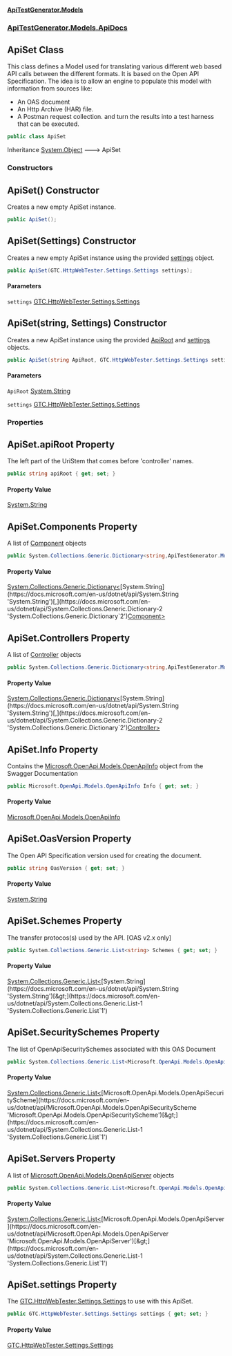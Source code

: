 #### [ApiTestGenerator.Models](ApiTestGenerator.Models.md 'ApiTestGenerator.Models')
### [ApiTestGenerator.Models.ApiDocs](ApiTestGenerator.Models.md#ApiTestGenerator.Models.ApiDocs 'ApiTestGenerator.Models.ApiDocs')

## ApiSet Class

This class defines a Model used for translating various different web based API 
calls between the different formats. It is based on the Open API Specification.
The idea is to allow an engine to populate this model with information from
sources like:
- An OAS document
- An Http Archive (HAR) file.
- A Postman request collection.
and turn the results into a test harness that can be executed.

```csharp
public class ApiSet
```

Inheritance [System.Object](https://docs.microsoft.com/en-us/dotnet/api/System.Object 'System.Object') &#129106; ApiSet
### Constructors

<a name='ApiTestGenerator.Models.ApiDocs.ApiSet.ApiSet()'></a>

## ApiSet() Constructor

Creates a new empty ApiSet instance.

```csharp
public ApiSet();
```

<a name='ApiTestGenerator.Models.ApiDocs.ApiSet.ApiSet(GTC.HttpWebTester.Settings.Settings)'></a>

## ApiSet(Settings) Constructor

Creates a new empty ApiSet instance using the provided [settings](ApiSet.md#ApiTestGenerator.Models.ApiDocs.ApiSet.ApiSet(GTC.HttpWebTester.Settings.Settings).settings 'ApiTestGenerator.Models.ApiDocs.ApiSet.ApiSet(GTC.HttpWebTester.Settings.Settings).settings') object.

```csharp
public ApiSet(GTC.HttpWebTester.Settings.Settings settings);
```
#### Parameters

<a name='ApiTestGenerator.Models.ApiDocs.ApiSet.ApiSet(GTC.HttpWebTester.Settings.Settings).settings'></a>

`settings` [GTC.HttpWebTester.Settings.Settings](https://docs.microsoft.com/en-us/dotnet/api/GTC.HttpWebTester.Settings.Settings 'GTC.HttpWebTester.Settings.Settings')

<a name='ApiTestGenerator.Models.ApiDocs.ApiSet.ApiSet(string,GTC.HttpWebTester.Settings.Settings)'></a>

## ApiSet(string, Settings) Constructor

Creates a new ApiSet instance using the provided [ApiRoot](ApiSet.md#ApiTestGenerator.Models.ApiDocs.ApiSet.ApiSet(string,GTC.HttpWebTester.Settings.Settings).ApiRoot 'ApiTestGenerator.Models.ApiDocs.ApiSet.ApiSet(string, GTC.HttpWebTester.Settings.Settings).ApiRoot') and [settings](ApiSet.md#ApiTestGenerator.Models.ApiDocs.ApiSet.ApiSet(string,GTC.HttpWebTester.Settings.Settings).settings 'ApiTestGenerator.Models.ApiDocs.ApiSet.ApiSet(string, GTC.HttpWebTester.Settings.Settings).settings') objects.

```csharp
public ApiSet(string ApiRoot, GTC.HttpWebTester.Settings.Settings settings);
```
#### Parameters

<a name='ApiTestGenerator.Models.ApiDocs.ApiSet.ApiSet(string,GTC.HttpWebTester.Settings.Settings).ApiRoot'></a>

`ApiRoot` [System.String](https://docs.microsoft.com/en-us/dotnet/api/System.String 'System.String')

<a name='ApiTestGenerator.Models.ApiDocs.ApiSet.ApiSet(string,GTC.HttpWebTester.Settings.Settings).settings'></a>

`settings` [GTC.HttpWebTester.Settings.Settings](https://docs.microsoft.com/en-us/dotnet/api/GTC.HttpWebTester.Settings.Settings 'GTC.HttpWebTester.Settings.Settings')
### Properties

<a name='ApiTestGenerator.Models.ApiDocs.ApiSet.apiRoot'></a>

## ApiSet.apiRoot Property

The left part of the UriStem that comes before 'controller' names.

```csharp
public string apiRoot { get; set; }
```

#### Property Value
[System.String](https://docs.microsoft.com/en-us/dotnet/api/System.String 'System.String')

<a name='ApiTestGenerator.Models.ApiDocs.ApiSet.Components'></a>

## ApiSet.Components Property

A list of [Component](Component.md 'ApiTestGenerator.Models.ApiDocs.Component') objects

```csharp
public System.Collections.Generic.Dictionary<string,ApiTestGenerator.Models.ApiDocs.Component> Components { get; set; }
```

#### Property Value
[System.Collections.Generic.Dictionary&lt;](https://docs.microsoft.com/en-us/dotnet/api/System.Collections.Generic.Dictionary-2 'System.Collections.Generic.Dictionary`2')[System.String](https://docs.microsoft.com/en-us/dotnet/api/System.String 'System.String')[,](https://docs.microsoft.com/en-us/dotnet/api/System.Collections.Generic.Dictionary-2 'System.Collections.Generic.Dictionary`2')[Component](Component.md 'ApiTestGenerator.Models.ApiDocs.Component')[&gt;](https://docs.microsoft.com/en-us/dotnet/api/System.Collections.Generic.Dictionary-2 'System.Collections.Generic.Dictionary`2')

<a name='ApiTestGenerator.Models.ApiDocs.ApiSet.Controllers'></a>

## ApiSet.Controllers Property

A list of [Controller](Controller.md 'ApiTestGenerator.Models.ApiDocs.Controller') objects

```csharp
public System.Collections.Generic.Dictionary<string,ApiTestGenerator.Models.ApiDocs.Controller> Controllers { get; set; }
```

#### Property Value
[System.Collections.Generic.Dictionary&lt;](https://docs.microsoft.com/en-us/dotnet/api/System.Collections.Generic.Dictionary-2 'System.Collections.Generic.Dictionary`2')[System.String](https://docs.microsoft.com/en-us/dotnet/api/System.String 'System.String')[,](https://docs.microsoft.com/en-us/dotnet/api/System.Collections.Generic.Dictionary-2 'System.Collections.Generic.Dictionary`2')[Controller](Controller.md 'ApiTestGenerator.Models.ApiDocs.Controller')[&gt;](https://docs.microsoft.com/en-us/dotnet/api/System.Collections.Generic.Dictionary-2 'System.Collections.Generic.Dictionary`2')

<a name='ApiTestGenerator.Models.ApiDocs.ApiSet.Info'></a>

## ApiSet.Info Property

Contains the [Microsoft.OpenApi.Models.OpenApiInfo](https://docs.microsoft.com/en-us/dotnet/api/Microsoft.OpenApi.Models.OpenApiInfo 'Microsoft.OpenApi.Models.OpenApiInfo') object from the Swagger Documentation

```csharp
public Microsoft.OpenApi.Models.OpenApiInfo Info { get; set; }
```

#### Property Value
[Microsoft.OpenApi.Models.OpenApiInfo](https://docs.microsoft.com/en-us/dotnet/api/Microsoft.OpenApi.Models.OpenApiInfo 'Microsoft.OpenApi.Models.OpenApiInfo')

<a name='ApiTestGenerator.Models.ApiDocs.ApiSet.OasVersion'></a>

## ApiSet.OasVersion Property

The Open API Specification version used for creating the document.

```csharp
public string OasVersion { get; set; }
```

#### Property Value
[System.String](https://docs.microsoft.com/en-us/dotnet/api/System.String 'System.String')

<a name='ApiTestGenerator.Models.ApiDocs.ApiSet.Schemes'></a>

## ApiSet.Schemes Property

The transfer protocos(s) used by the API. [OAS v2.x only]

```csharp
public System.Collections.Generic.List<string> Schemes { get; set; }
```

#### Property Value
[System.Collections.Generic.List&lt;](https://docs.microsoft.com/en-us/dotnet/api/System.Collections.Generic.List-1 'System.Collections.Generic.List`1')[System.String](https://docs.microsoft.com/en-us/dotnet/api/System.String 'System.String')[&gt;](https://docs.microsoft.com/en-us/dotnet/api/System.Collections.Generic.List-1 'System.Collections.Generic.List`1')

<a name='ApiTestGenerator.Models.ApiDocs.ApiSet.SecuritySchemes'></a>

## ApiSet.SecuritySchemes Property

The list of OpenApiSecuritySchemes associated with this OAS Document

```csharp
public System.Collections.Generic.List<Microsoft.OpenApi.Models.OpenApiSecurityScheme> SecuritySchemes { get; set; }
```

#### Property Value
[System.Collections.Generic.List&lt;](https://docs.microsoft.com/en-us/dotnet/api/System.Collections.Generic.List-1 'System.Collections.Generic.List`1')[Microsoft.OpenApi.Models.OpenApiSecurityScheme](https://docs.microsoft.com/en-us/dotnet/api/Microsoft.OpenApi.Models.OpenApiSecurityScheme 'Microsoft.OpenApi.Models.OpenApiSecurityScheme')[&gt;](https://docs.microsoft.com/en-us/dotnet/api/System.Collections.Generic.List-1 'System.Collections.Generic.List`1')

<a name='ApiTestGenerator.Models.ApiDocs.ApiSet.Servers'></a>

## ApiSet.Servers Property

A list of [Microsoft.OpenApi.Models.OpenApiServer](https://docs.microsoft.com/en-us/dotnet/api/Microsoft.OpenApi.Models.OpenApiServer 'Microsoft.OpenApi.Models.OpenApiServer') objects

```csharp
public System.Collections.Generic.List<Microsoft.OpenApi.Models.OpenApiServer> Servers { get; set; }
```

#### Property Value
[System.Collections.Generic.List&lt;](https://docs.microsoft.com/en-us/dotnet/api/System.Collections.Generic.List-1 'System.Collections.Generic.List`1')[Microsoft.OpenApi.Models.OpenApiServer](https://docs.microsoft.com/en-us/dotnet/api/Microsoft.OpenApi.Models.OpenApiServer 'Microsoft.OpenApi.Models.OpenApiServer')[&gt;](https://docs.microsoft.com/en-us/dotnet/api/System.Collections.Generic.List-1 'System.Collections.Generic.List`1')

<a name='ApiTestGenerator.Models.ApiDocs.ApiSet.settings'></a>

## ApiSet.settings Property

The [GTC.HttpWebTester.Settings.Settings](https://docs.microsoft.com/en-us/dotnet/api/GTC.HttpWebTester.Settings.Settings 'GTC.HttpWebTester.Settings.Settings') to use with this ApiSet.

```csharp
public GTC.HttpWebTester.Settings.Settings settings { get; set; }
```

#### Property Value
[GTC.HttpWebTester.Settings.Settings](https://docs.microsoft.com/en-us/dotnet/api/GTC.HttpWebTester.Settings.Settings 'GTC.HttpWebTester.Settings.Settings')